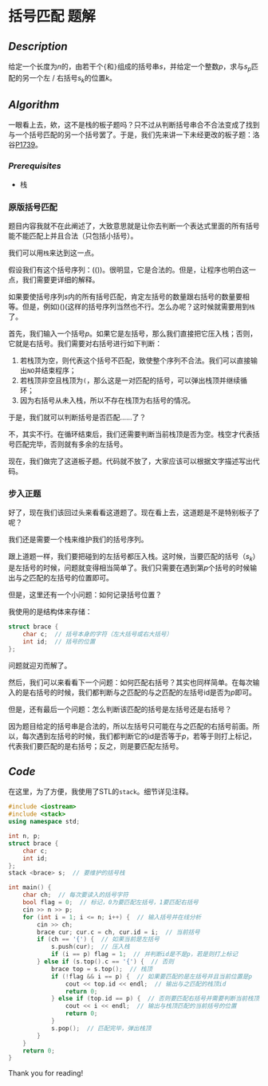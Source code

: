 # 括号匹配 题解

## $Description$

给定一个长度为$n$的，由若干个`{`和`}`组成的括号串$s$，并给定一个整数$p$，求与$s_p$匹配的另一个左 / 右括号$s_k$的位置$k$。

## $Algorithm$

一眼看上去，欸，这不是栈的板子题吗？只不过从判断括号串合不合法变成了找到与一个括号匹配的另一个括号罢了。于是，我们先来讲一下未经更改的板子题：洛谷[P1739](https://www.luogu.com.cn/problem/P1739)。

### $Prerequisites$

- 栈

### 原版括号匹配

题目内容我就不在此阐述了，大致意思就是让你去判断一个表达式里面的所有括号能不能匹配上并且合法（只包括小括号）。

我们可以用`栈`来达到这一点。

假设我们有这个括号序列：$(())$。很明显，它是合法的。但是，让程序也明白这一点，我们需要更详细的解释。

如果要使括号序列$s$内的所有括号匹配，肯定左括号的数量跟右括号的数量要相等。但是，例如$)()($这样的括号序列当然也不行。怎么办呢？这时候就需要用到`栈`了。

首先，我们输入一个括号$p$。如果它是左括号，那么我们直接把它压入栈；否则，它就是右括号。我们需要对右括号进行如下判断：

1. 若栈顶为空，则代表这个括号不匹配，致使整个序列不合法。我们可以直接输出`NO`并结束程序；
2. 若栈顶非空且栈顶为`(`，那么这是一对匹配的括号，可以弹出栈顶并继续循环；
3. 因为右括号从未入栈，所以不存在栈顶为右括号的情况。

于是，我们就可以判断括号是否匹配……了？

不，其实不行。在循环结束后，我们还需要判断当前栈顶是否为空。栈空才代表括号匹配完毕，否则就有多余的左括号。

现在，我们做完了这道板子题。代码就不放了，大家应该可以根据文字描述写出代码。

### 步入正题

好了，现在我们该回过头来看看这道题了。现在看上去，这道题是不是特别板子了呢？

我们还是需要一个栈来维护我们的括号序列。

跟上道题一样，我们要把碰到的左括号都压入栈。这时候，当要匹配的括号（$s_k$）是左括号的时候，问题就变得相当简单了。我们只需要在遇到第$p$个括号的时候输出与之匹配的左括号的位置即可。

但是，这里还有一个小问题：如何记录括号位置？

我使用的是结构体来存储：

```cpp
struct brace {
    char c;  // 括号本身的字符（左大括号或右大括号）
    int id;  // 括号的位置
};
```

问题就迎刃而解了。

然后，我们可以来看看下一个问题：如何匹配右括号？其实也同样简单。在每次输入的是右括号的时候，我们都判断与之匹配的与之匹配的左括号id是否为$p$即可。

但是，还有最后一个问题：怎么判断该匹配的括号是左括号还是右括号？

因为题目给定的括号串是合法的，所以左括号只可能在与之匹配的右括号前面。所以，每次遇到左括号的时候，我们都判断它的id是否等于$p$，若等于则打上标记，代表我们要匹配的是右括号；反之，则是要匹配左括号。

## $Code$

在这里，为了方便，我使用了STL的`stack`。细节详见注释。

```cpp
#include <iostream>
#include <stack>
using namespace std;

int n, p;
struct brace {
    char c;
    int id;
};
stack <brace> s;  // 要维护的括号栈

int main() {
    char ch;  // 每次要读入的括号字符
    bool flag = 0;  // 标记，0为要匹配左括号，1要匹配右括号
    cin >> n >> p;
    for (int i = 1; i <= n; i++) {  // 输入括号并在线分析
        cin >> ch;
        brace cur; cur.c = ch, cur.id = i;  // 当前括号
        if (ch == '{') {  // 如果当前是左括号
            s.push(cur);  // 压入栈
            if (i == p) flag = 1;  // 并判断id是不是p，若是则打上标记
        } else if (s.top().c == '{') {  // 否则
            brace top = s.top();  // 栈顶
            if (!flag && i == p) {  // 如果要匹配的是左括号并且当前位置是p
                cout << top.id << endl;  // 输出与之匹配的栈顶id
                return 0;
            } else if (top.id == p) {  // 否则要匹配右括号并需要判断当前栈顶id是不是p
                cout << i << endl;  // 输出与栈顶匹配的当前括号的位置
                return 0;
            }
            s.pop();  // 匹配完毕，弹出栈顶
        }
    }
    return 0;
}
```

Thank you for reading!
